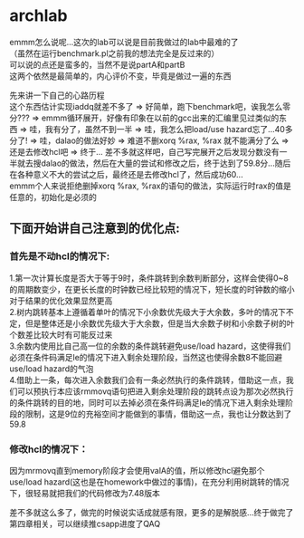 # archlab
emmm怎么说呢...这次的lab可以说是目前我做过的lab中最难的了  
（虽然在运行benchmark.pl之前我的想法完全是反过来的）  
可以说的点还是蛮多的，当然不是说partA和partB  
这两个依然是最简单的，内心评价不变，毕竟是做过一遍的东西  
  
先来讲一下自己的心路历程  
这个东西估计实现iaddq就差不多了 => 好简单，跑下benchmark吧，诶我怎么零分??? => emmm循环展开，好像有印象在以前的gcc出来的汇编里见过类似的东西 => 哇，我有分了，虽然不到一半 => 哇，我怎么把load/use hazard忘了...40多分了! => 哇，dalao的做法好妙 => 难道不删xorq %rax, %rax 就不能满分了么 => 还是去修改hcl吧 => 终于...
差不多就这样吧，自己写完展开之后发现分数没有一半就去搜dalao的做法，然后在大量的尝试和修改之后，终于达到了59.8分...随后在各种意义不大的尝试之后，最终还是去修改hcl了，然后成功60...  
emmm个人来说拒绝删掉xorq %rax, %rax的语句的做法，实际运行时rax的值是任意的，初始化是必须的  
  
## 下面开始讲自己注意到的优化点:  
  
### 首先是不动hcl的情况下:  
1.第一次计算长度是否大于等于9时，条件跳转到余数判断部分，这样会使得0~8的周期数变少，在更长长度的时钟数已经比较短的情况下，短长度的时钟数的缩小对于结果的优化效果显然更高  
2.树内跳转基本上遵循着单叶的情况下小余数优先级大于大余数，多叶的情况下不定，但是整体还是小余数优先级大于大余数，但是当大余数子树和小余数子树的叶个数差比较大时有可能反过来  
3.余数内使用比自己高一位的余数的条件跳转避免use/load hazard，这使得我们必须在条件码满足le的情况下进入剩余处理阶段，当然这也使得余数8不能回避use/load hazard的气泡  
4.借助上一条，每次进入余数我们会有一条必然执行的条件跳转，借助这一点，我们可以预执行本应该rmmovq语句把进入剩余处理阶段的跳转点设为那次必然执行的条件跳转的目的地，同时可以去掉必须在条件码满足le的情况下进入剩余处理阶段的限制，这是9位的充裕空间才能做到的事情，借助这一点，我也让分数达到了59.8  
  
### 修改hcl的情况下：  
因为mrmovq直到memory阶段才会使用valA的值，所以修改hcl避免那个use/load hazard(这也是在homework中做过的事情)，在充分利用树跳转的情况下，很轻易就把我们的代码修改为7.48版本  
  
差不多就这么多了，做完的时候说实话成就感有限，更多的是解脱感...终于做完了第四章相关，可以继续推csapp进度了QAQ  
  
